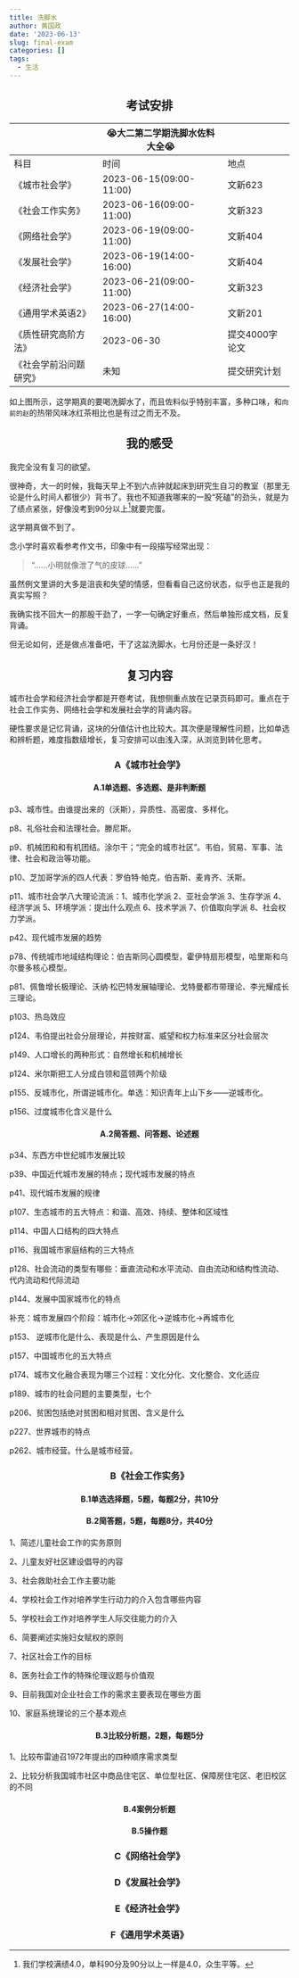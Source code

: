 ```yaml
---
title: 洗脚水
author: 黄国政
date: '2023-06-13'
slug: final-exam
categories: []
tags:
  - 生活
---
```


<!--more-->

## <center>**考试安排**</center>

|         |<center>😭大二第二学期洗脚水佐料大全😭</center>|           |
|:-----------------------|:--------------------------|:---------------|
| 科目                   | 时间                      | 地点           |
| 《城市社会学》         | 2023-06-15(09:00-11:00)   | 文新623        |
| 《社会工作实务》       | 2023-06-16(09:00-11:00)   | 文新323        |
| 《网络社会学》         | 2023-06-19(09:00-11:00)   | 文新404        |
| 《发展社会学》         | 2023-06-19(14:00-16:00)   | 文新404        |
| 《经济社会学》         | 2023-06-21(09:00-11:00)   | 文新323        |
| 《通用学术英语2》      | 2023-06-27(14:00-16:00)   | 文新201        |
| 《质性研究高阶方法》   | 2023-06-30                | 提交4000字论文 |
| 《社会学前沿问题研究》 | 未知                      | 提交研究计划   |

如上图所示，这学期真的要喝洗脚水了，而且佐料似乎特别丰富，多种口味，和`向前的赵`的热带风味冰红茶相比也是有过之而无不及。

## <center>**我的感受**</center>

我完全没有复习的欲望。

很神奇，大一的时候，我每天早上不到六点钟就起床到研究生自习的教室（那里无论是什么时间人都很少）背书了。我也不知道我哪来的一股“死磕”的劲头，就是为了绩点紧张，好像没考到90分以上[^grade]就要完蛋。

[^grade]: 我们学校满绩4.0，单科90分及90分以上一样是4.0，众生平等。

这学期真做不到了。

念小学时喜欢看参考作文书，印象中有一段描写经常出现：

> “……小明就像泄了气的皮球……”

虽然例文里讲的大多是沮丧和失望的情感，但看看自己这份状态，似乎也正是我的真实写照？

我确实找不回大一的那股干劲了，一字一句确定好重点，然后单独形成文档，反复背诵。

但无论如何，还是做点准备吧，干了这盆洗脚水，七月份还是一条好汉！

## <center>**复习内容**</center>

城市社会学和经济社会学都是开卷考试，我想侧重点放在记录页码即可。重点在于社会工作实务、网络社会学和发展社会学的背诵内容。

硬性要求是记忆背诵，这块的分值估计也比较大。其次便是理解性问题，比如单选和辨析题，难度指数级增长，复习安排可以由浅入深，从浏览到转化思考。

### <center>**A《城市社会学》**</center>

#### <center>A.1单选题、多选题、是非判断题</center>

p3、城市性。由谁提出来的（沃斯），异质性、高密度、多样化。

p8、礼俗社会和法理社会。滕尼斯。

p9、机械团和和有机团结。涂尔干；“完全的城市社区”。韦伯，贸易、军事、法律、社会和政治等功能。

p10、芝加哥学派的四人代表：罗伯特·帕克，伯吉斯、麦肯齐、沃斯。

p11、城市社会学八大理论流派：1、城市化学派 2、亚社会学派 3、生存学派 4、经济学派 5、环境学派：提出什么观点 6、技术学派 7、价值取向学派 8、社会权力学派。

p42、现代城市发展的趋势

p78、传统城市地域结构理论：伯吉斯同心圆模型，霍伊特扇形模型，哈里斯和乌尔曼多核心模型。

p81、佩鲁增长极理论、沃纳·松巴特发展轴理论、戈特曼都市带理论、李光耀成长三理论。

p103、热岛效应

p124、韦伯提出社会分层理论，并按财富、威望和权力标准来区分社会层次

p149、人口增长的两种形式：自然增长和机械增长

p124、米尔斯把工人分成白领和蓝领两个阶级

p155、反城市化，所谓逆城市化。单选：知识青年上山下乡——逆城市化。

p156、过度城市化含义是什么

#### <center>A.2简答题、问答题、论述题</center>

p34、东西方中世纪城市发展比较

p39、中国近代城市发展的特点；现代城市发展的特点

p41、现代城市发展的规律

p107、生态城市的五大特点：和谐、高效、持续、整体和区域性

p114、中国人口结构的四大特点

p116、我国城市家庭结构的三大特点

p128、社会流动的类型有哪些：垂直流动和水平流动、自由流动和结构性流动、代内流动和代际流动

p144、发展中国家城市化的特点

补充：城市发展四个阶段：城市化→郊区化→逆城市化→再城市化

p153、 逆城市化是什么、表现是什么、产生原因是什么

p157、中国城市化的五大特点

p174、城市文化融合表现为哪三个过程：文化分化、文化整合、文化适应

p189、城市的社会问题的主要类型，七个

p206、贫困包括绝对贫困和相对贫困、含义是什么

p227、世界城市的特点

p262、城市经营。什么是城市经营。

### <center>**B《社会工作实务》**</center>

#### <center>B.1单选选择题，5题，每题2分，共10分</center>

#### <center>B.2简答题，5题，每题8分，共40分</center>

1、简述儿童社会工作的实务原则

2、儿童友好社区建设倡导的内容

3、社会救助社会工作主要功能

4、学校社会工作对培养学生行动力的介入包含哪些内容

5、学校社会工作对培养学生人际交往能力的介入

6、简要阐述实施妇女赋权的原则

7、社区社会工作的目标

8、医务社会工作的特殊伦理议题与价值观

9、目前我国对企业社会工作的需求主要表现在哪些方面

10、家庭系统理论的三个基本观点

#### <center>B.3比较分析题，2题，每题5分</center>

1、比较布雷迪召1972年提出的四种顺序需求类型

2、比较分析我国城市社区中商品住宅区、单位型社区、保障房住宅区、老旧校区的不同

#### <center>B.4案例分析题</center>

#### <center>B.5操作题</center>

### <center>**C《网络社会学》**</center>

### <center>**D《发展社会学》**</center>

### <center>**E《经济社会学》**</center>

### <center>**F《通用学术英语》**</center>